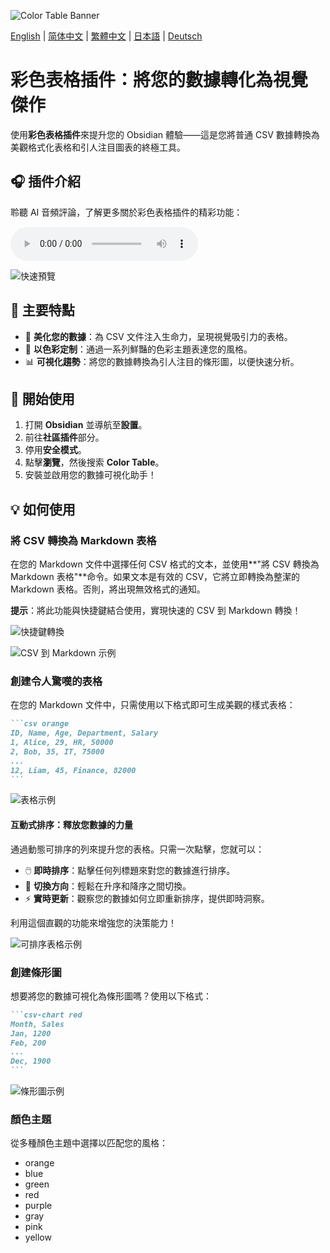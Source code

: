 ![Color Table Banner](media/color-table-banner.jpeg)

[English](README.md) | [简体中文](README_zh_CN.md) | [繁體中文](README_zh_TW.md) | [日本語](README_ja.md) | [Deutsch](README_de.md)

# **彩色表格插件**：將您的數據轉化為視覺傑作

使用**彩色表格插件**來提升您的 Obsidian 體驗——這是您將普通 CSV 數據轉換為美觀格式化表格和引人注目圖表的終極工具。

## 🎧 **插件介紹**

聆聽 AI 音頻評論，了解更多關於彩色表格插件的精彩功能：

<audio controls>
  <source src="media/color-table-review.m4a" type="audio/mp4">
  Your browser does not support the audio element.
</audio>


![快速預覽](https://raw.githubusercontent.com/gradinnovate/public-raw/main/obsidian-color-table/table-anim.gif)

## 🌟 **主要特點**

- 🎨 **美化您的數據**：為 CSV 文件注入生命力，呈現視覺吸引力的表格。
- 🌈 **以色彩定制**：通過一系列鮮豔的色彩主題表達您的風格。
- 📊 **可視化趨勢**：將您的數據轉換為引人注目的條形圖，以便快速分析。

## 🚀 **開始使用**

1. 打開 **Obsidian** 並導航至**設置**。
2. 前往**社區插件**部分。
3. 停用**安全模式**。
4. 點擊**瀏覽**，然後搜索 **Color Table**。
5. 安裝並啟用您的數據可視化助手！

## 💡 **如何使用**

### **將 CSV 轉換為 Markdown 表格**

在您的 Markdown 文件中選擇任何 CSV 格式的文本，並使用**"將 CSV 轉換為 Markdown 表格"**命令。如果文本是有效的 CSV，它將立即轉換為整潔的 Markdown 表格。否則，將出現無效格式的通知。

**提示**：將此功能與快捷鍵結合使用，實現快速的 CSV 到 Markdown 轉換！

![快捷鍵轉換](https://raw.githubusercontent.com/gradinnovate/public-raw/main/obsidian-color-table/hotkey-anim.gif)

![CSV 到 Markdown 示例](https://raw.githubusercontent.com/gradinnovate/public-raw/main/obsidian-color-table/markdown-table-anim.gif)

### **創建令人驚嘆的表格**

在您的 Markdown 文件中，只需使用以下格式即可生成美觀的樣式表格：

````markdown
```csv orange
ID, Name, Age, Department, Salary
1, Alice, 29, HR, 50000
2, Bob, 35, IT, 75000
...
12, Liam, 45, Finance, 82000
```
````

![表格示例](https://raw.githubusercontent.com/gradinnovate/public-raw/main/obsidian-color-table/table.png)

#### **互動式排序：釋放您數據的力量**

通過動態可排序的列來提升您的表格。只需一次點擊，您就可以：

- 🖱️ **即時排序**：點擊任何列標題來對您的數據進行排序。
- 🔄 **切換方向**：輕鬆在升序和降序之間切換。
- ⚡ **實時更新**：觀察您的數據如何立即重新排序，提供即時洞察。

利用這個直觀的功能來增強您的決策能力！

![可排序表格示例](https://raw.githubusercontent.com/gradinnovate/public-raw/main/obsidian-color-table/sorted-table.png)

### **創建條形圖**

想要將您的數據可視化為條形圖嗎？使用以下格式：

````markdown
```csv-chart red
Month, Sales
Jan, 1200
Feb, 200
...
Dec, 1900
```
````

![條形圖示例](https://raw.githubusercontent.com/gradinnovate/public-raw/main/obsidian-color-table/bar-chart.png)

### **顏色主題**

從多種顏色主題中選擇以匹配您的風格：

- orange
- blue
- green
- red
- purple
- gray
- pink
- yellow

